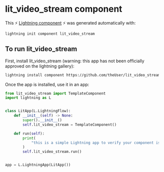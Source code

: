 # lit_video_stream component

This ⚡ [Lightning component](lightning.ai) ⚡ was generated automatically with:

```bash
lightning init component lit_video_stream
```

## To run lit_video_stream

First, install lit_video_stream (warning: this app has not been officially approved on the lightning gallery):

```bash
lightning install component https://github.com/theUser/lit_video_stream
```

Once the app is installed, use it in an app:

```python
from lit_video_stream import TemplateComponent
import lightning as L


class LitApp(L.LightningFlow):
    def __init__(self) -> None:
        super().__init__()
        self.lit_video_stream = TemplateComponent()

    def run(self):
        print(
            "this is a simple Lightning app to verify your component is working as expected"
        )
        self.lit_video_stream.run()


app = L.LightningApp(LitApp())
```
